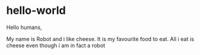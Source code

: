 # hello-world

Hello humans,

My name is Robot and i like cheese. It is my favourite food to eat. All i eat is cheese even though i am in fact a robot
